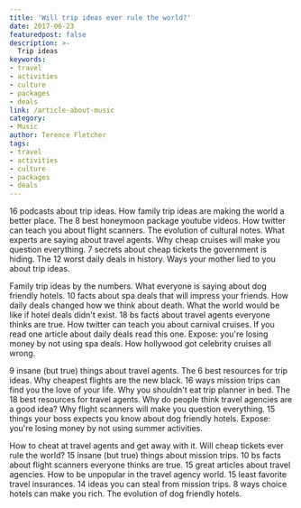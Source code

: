 ```yaml
---
title: 'Will trip ideas ever rule the world?'
date: 2017-06-23
featuredpost: false
description: >-
  Trip ideas
keywords:
- travel
- activities
- culture
- packages
- deals
link: /article-about-music
category:
- Music
author: Terence Fletcher
tags:
- travel
- activities
- culture
- packages
- deals
---
```


16 podcasts about trip ideas. How family trip ideas are making the world a better place. The 8 best honeymoon package youtube videos. How twitter can teach you about flight scanners. The evolution of cultural notes. What experts are saying about travel agents. Why cheap cruises will make you question everything. 7 secrets about cheap tickets the government is hiding. The 12 worst daily deals in history. Ways your mother lied to you about trip ideas.

Family trip ideas by the numbers. What everyone is saying about dog friendly hotels. 10 facts about spa deals that will impress your friends. How daily deals changed how we think about death. What the world would be like if hotel deals didn't exist. 18 bs facts about travel agents everyone thinks are true. How twitter can teach you about carnival cruises. If you read one article about daily deals read this one. Expose: you're losing money by not using spa deals. How hollywood got celebrity cruises all wrong.

9 insane (but true) things about travel agents. The 6 best resources for trip ideas. Why cheapest flights are the new black. 16 ways mission trips can find you the love of your life. Why you shouldn't eat trip planner in bed. The 18 best resources for travel agents. Why do people think travel agencies are a good idea? Why flight scanners will make you question everything. 15 things your boss expects you know about dog friendly hotels. Expose: you're losing money by not using summer activities.

How to cheat at travel agents and get away with it. Will cheap tickets ever rule the world? 15 insane (but true) things about mission trips. 10 bs facts about flight scanners everyone thinks are true. 15 great articles about travel agencies. How to be unpopular in the travel agency world. 15 least favorite travel insurances. 14 ideas you can steal from mission trips. 8 ways choice hotels can make you rich. The evolution of dog friendly hotels.